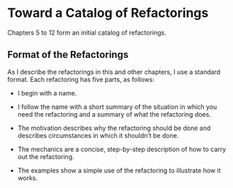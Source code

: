 # Toward a Catalog of Refactorings

Chapters 5 to 12 form an initial catalog of refactorings.

## Format of the Refactorings

As I describe the refactorings in this and other chapters, I use a standard format. Each refactoring has five parts, as follows:

+ I begin with a name.

+ I follow the name with a short summary of the situation in which you need the refactoring and a summary of what the refactoring does.

+ The motivation describes why the refactoring should be done and describes circumstances in which it shouldn’t be done.

+ The mechanics are a concise, step-by-step description of how to carry out the refactoring.

+ The examples show a simple use of the refactoring to illustrate how it works.


